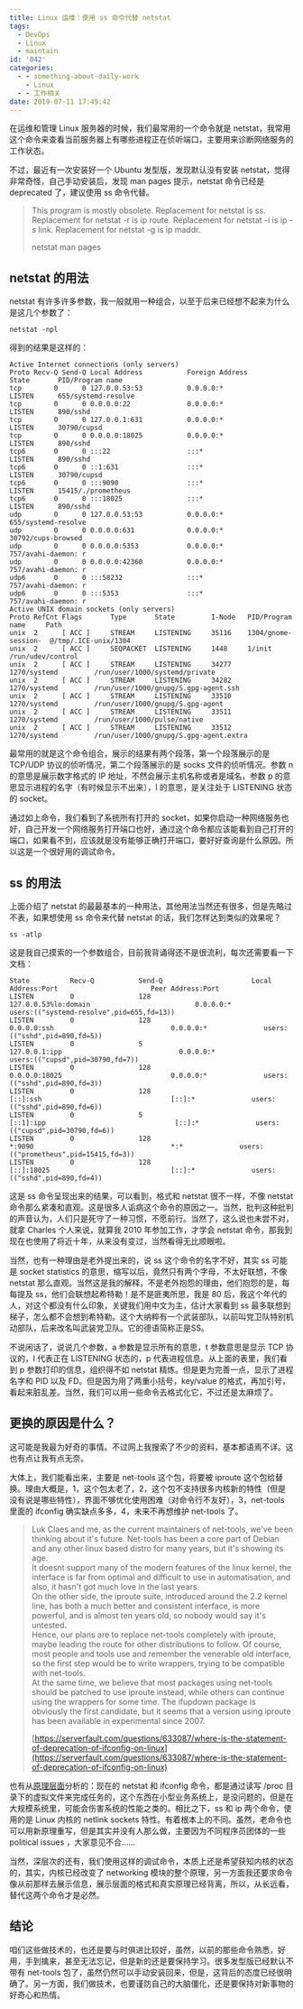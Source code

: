 ```yaml
---
title: Linux 运维：使用 ss 命令代替 netstat
tags:
  - DevOps
  - Linux
  - maintain
id: '842'
categories:
  - - something-about-daily-work
    - Linux
  - - 工作相关
date: 2019-07-11 17:49:42
---
```


在运维和管理 Linux 服务器的时候，我们最常用的一个命令就是 netstat，我常用这个命令来查看当前服务器上有哪些进程正在侦听端口，主要用来诊断网络服务的工作状态。

不过，最近有一次安装好一个 Ubuntu 发型版，发现默认没有安装 netstat，觉得非常奇怪，自己手动安装后，发现 man pages 提示，netstat 命令已经是 deprecated 了，建议使用 ss 命令代替。

> This program is mostly obsolete. Replacement for netstat is ss. Replacement for netstat -r is ip route. Replacement for netstat -i is ip -s link. Replacement for netstat -g is ip maddr.
> 
> netstat man pages

## netstat 的用法

netstat 有许多许多参数，我一般就用一种组合，以至于后来已经想不起来为什么是这几个参数了：

```shell
netstat -npl
```

得到的结果是这样的：

```generic
Active Internet connections (only servers)
Proto Recv-Q Send-Q Local Address           Foreign Address         State       PID/Program name
tcp        0      0 127.0.0.53:53           0.0.0.0:*               LISTEN      655/systemd-resolve
tcp        0      0 0.0.0.0:22              0.0.0.0:*               LISTEN      890/sshd
tcp        0      0 127.0.0.1:631           0.0.0.0:*               LISTEN      30790/cupsd
tcp        0      0 0.0.0.0:18025           0.0.0.0:*               LISTEN      890/sshd
tcp6       0      0 :::22                   :::*                    LISTEN      890/sshd
tcp6       0      0 ::1:631                 :::*                    LISTEN      30790/cupsd
tcp6       0      0 :::9090                 :::*                    LISTEN      15415/./prometheus
tcp6       0      0 :::18025                :::*                    LISTEN      890/sshd
udp        0      0 127.0.0.53:53           0.0.0.0:*                           655/systemd-resolve
udp        0      0 0.0.0.0:631             0.0.0.0:*                           30792/cups-browsed
udp        0      0 0.0.0.0:5353            0.0.0.0:*                           757/avahi-daemon: r
udp        0      0 0.0.0.0:42360           0.0.0.0:*                           757/avahi-daemon: r
udp6       0      0 :::58232                :::*                                757/avahi-daemon: r
udp6       0      0 :::5353                 :::*                                757/avahi-daemon: r
Active UNIX domain sockets (only servers)
Proto RefCnt Flags       Type       State         I-Node   PID/Program name     Path
unix  2      [ ACC ]     STREAM     LISTENING     35116    1304/gnome-session-  @/tmp/.ICE-unix/1304
unix  2      [ ACC ]     SEQPACKET  LISTENING     1448     1/init               /run/udev/control
unix  2      [ ACC ]     STREAM     LISTENING     34277    1270/systemd         /run/user/1000/systemd/private
unix  2      [ ACC ]     STREAM     LISTENING     34282    1270/systemd         /run/user/1000/gnupg/S.gpg-agent.ssh
unix  2      [ ACC ]     STREAM     LISTENING     33510    1270/systemd         /run/user/1000/gnupg/S.gpg-agent
unix  2      [ ACC ]     STREAM     LISTENING     33511    1270/systemd         /run/user/1000/pulse/native
unix  2      [ ACC ]     STREAM     LISTENING     33512    1270/systemd         /run/user/1000/gnupg/S.gpg-agent.extra
```

最常用的就是这个命令组合，展示的结果有两个段落，第一个段落展示的是 TCP/UDP 协议的侦听情况，第二个段落展示的是 socks 文件的侦听情况。参数 n 的意思是展示数字格式的 IP 地址，不然会展示主机名称或者是域名，参数 p 的意思显示进程的名字（有时候显示不出来），l 的意思，是关注处于 LISTENING 状态的 socket。

通过如上命令，我们看到了系统所有打开的 socket，如果你启动一种网络服务也好，自己开发一个网络服务打开端口也好，通过这个命令都应该能看到自己打开的端口，如果看不到，应该就是没有能够正确打开端口，要好好查询是什么原因。所以这是一个很好用的调试命令。

## ss 的用法

上面介绍了 netstat 的最最基本的一种用法，其他用法当然还有很多，但是先略过不表，如果想使用 ss 命令来代替 netstat 的话，我们怎样达到类似的效果呢？

```shell
ss -atlp
```

这是我自己摸索的一个参数组合，目前我背诵得还不是很流利，每次还需要看一下文档：

```generic
State          Recv-Q           Send-Q                      Local Address:Port                       Peer Address:Port
LISTEN         0                128                         127.0.0.53%lo:domain                          0.0.0.0:*              users:(("systemd-resolve",pid=655,fd=13))
LISTEN         0                128                               0.0.0.0:ssh                             0.0.0.0:*              users:(("sshd",pid=890,fd=5))
LISTEN         0                5                               127.0.0.1:ipp                             0.0.0.0:*              users:(("cupsd",pid=30790,fd=7))
LISTEN         0                128                               0.0.0.0:18025                           0.0.0.0:*              users:(("sshd",pid=890,fd=3))
LISTEN         0                128                                  [::]:ssh                                [::]:*              users:(("sshd",pid=890,fd=6))
LISTEN         0                5                                   [::1]:ipp                                [::]:*              users:(("cupsd",pid=30790,fd=6))
LISTEN         0                128                                     *:9090                                  *:*              users:(("prometheus",pid=15415,fd=3))
LISTEN         0                128                                  [::]:18025                              [::]:*              users:(("sshd",pid=890,fd=4))
```

这是 ss 命令呈现出来的结果，可以看到，格式和 netstat 很不一样，不像 netstat 命令那么紧凑和直观。这是很多人诟病这个命令的原因之一。当然，批判这种批判的声音认为，人们只是死守了一种习惯，不愿前行。当然了，这么说也未尝不对，就拿 Charles 个人来说，就算我 2010 年参加工作，才学会 netstat 命令，那我到现在也使用了将近十年，从来没有变过，当然看得无比顺眼啦。

当然，也有一种理由是老外提出来的，说 ss 这个命令的名字不好，其实 ss 可能是 socket statistics 的意思，缩写以后，竟然只有两个字母，不太好联想，不像 netstat 那么直观。当然这是我的解释，不是老外抱怨的理由，他们抱怨的是，每每提及 ss，他们会联想起希特勒！是不是匪夷所思，我是 80 后，我这个年代的人，对这个都没有什么印象，关键我们用中文为主，估计大家看到 ss 最多联想到梯子，怎么都不会想到希特勒。这个大纳粹有一个武装部队，以前叫党卫队特别机动部队，后来改名叫武装党卫队。它的德语简称正是SS。

不说闲话了，说说几个参数，a 参数是显示所有的意思，t 参数意思是显示 TCP 协议的，l 代表正在 LISTENING 状态的，p 代表进程信息。从上面的表里，我们看到 p 参数打印的信息，组织得不如 netstat 精炼。但是更为完善一点，显示了进程名字和 PID 以及 FD。但是因为用了两重小括号，key/value 的格式，再加引号，看起来脏乱差。当然，我们可以用一些命令去格式化它，不过还是太麻烦了。

## 更换的原因是什么？

这可能是我最为好奇的事情。不过网上我搜索了不少的资料，基本都语焉不详。这也有点让我有点无奈。

大体上，我们能看出来，主要是 net-tools 这个包，将要被 iproute 这个包给替换。理由大概是，1，这个包太老了，2，这个包不支持很多内核新的特性（但是没有说是哪些特性），界面不够优化使用困难（对命令行不友好），3，net-tools 里面的 ifconfig 确实缺点多多，4，未来不再想维护 net-tools 了。

> Luk Claes and me, as the current maintainers of net-tools, we've been thinking about it's future. Net-tools has been a core part of Debian and any other linux based distro for many years, but it's showing its age.  
> It doesnt support many of the modern features of the linux kernel, the interface is far from optimal and difficult to use in automatisation, and also, it hasn't got much love in the last years.  
> On the other side, the iproute suite, introduced around the 2.2 kernel line, has both a much better and consistent interface, is more powerful, and is almost ten years old, so nobody would say it's untested.  
> Hence, our plans are to replace net-tools completely with iproute, maybe leading the route for other distributions to follow. Of course, most people and tools use and remember the venerable old interface, so the first step would be to write wrappers, trying to be compatible with net-tools.  
> At the same time, we believe that most packages using net-tools should be patched to use iproute instead, while others can continue using the wrappers for some time. The ifupdown package is obviously the first candidate, but it seems that a version using iproute has been available in experimental since 2007.
> 
> [https://serverfault.com/questions/633087/where-is-the-statement-of-deprecation-of-ifconfig-on-linux](https://serverfault.com/questions/633087/where-is-the-statement-of-deprecation-of-ifconfig-on-linux)

也有从[原理层面](https://utcc.utoronto.ca/~cks/space/blog/linux/ReplacingNetstatNotBad)分析的：现在的 netstat 和 ifconfig 命令，都是通过读写 /proc 目录下的虚拟文件来完成任务的，这个东西在小型业务系统上，是没问题的，但是在大规模系统里，可能会伤害系统的性能之类的。相比之下，ss 和 ip 两个命令，使用的是 Linux 内核的 netlink sockets 特性。有着根本上的不同。虽然，老命令也可以用新原理重写，但是其实并没有人那么做，主要因为不同程序员团体的一些 political issues ，大家意见不合……

当然，深层次的还有，我们使用这样的调试命令，本质上还是希望获知内核的状态的，其实，内核已经改变了 networking 模块的整个原理，另一方面我还要求命令像从前那样去展示信息，展示层面的格式和真实原理已经背离，所以，从长远看，替代这两个命令才是必然。

## 结论

咱们这些做技术的，也还是要与时俱进比较好，虽然，以前的那些命令熟悉，好用，手到擒来，甚至无法忘记，但是新的还是要保持学习。很多发型版已经默认不带有 net-tools 包了，虽然仍然可以手动安装回来，但是，这背后的态度已经很明确了。另一方面，我们做技术，也要谨防自己的大脑僵化，还是要保持对新事物的好奇心和热情。